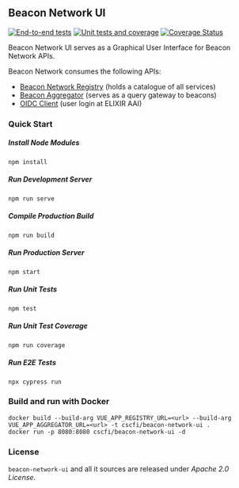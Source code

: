 ## Beacon Network UI

[![End-to-end tests](https://github.com/CSCfi/beacon-network-ui/actions/workflows/E2Etests.yml/badge.svg)](https://github.com/CSCfi/beacon-network-ui/actions/workflows/E2Etests.yml)
[![Unit tests and coverage](https://github.com/CSCfi/beacon-network-ui/actions/workflows/unittests.yml/badge.svg)](https://github.com/CSCfi/beacon-network-ui/actions/workflows/unittests.yml)
[![Coverage Status](https://coveralls.io/repos/github/CSCfi/beacon-network-ui/badge.svg?branch=refs/heads/unit_tests)](https://coveralls.io/github/CSCfi/beacon-network-ui?branch=refs/heads/unit_tests)

Beacon Network UI serves as a Graphical User Interface for Beacon Network APIs.

Beacon Network consumes the following APIs:
* [Beacon Network Registry](https://github.com/CSCfi/beacon-network) (holds a catalogue of all services)
* [Beacon Aggregator](https://github.com/CSCfi/beacon-network) (serves as a query gateway to beacons)
* [OIDC Client](https://github.com/CSCfi/oidc-client) (user login at ELIXIR AAI)

### Quick Start

##### Install Node Modules
```
npm install
```

##### Run Development Server
```
npm run serve
```

##### Compile Production Build
```
npm run build
```

##### Run Production Server
```
npm start
```

##### Run Unit Tests
```
npm test
```

##### Run Unit Test Coverage
```
npm run coverage
```

##### Run E2E Tests
```
npx cypress run
```

### Build and run with Docker

```
docker build --build-arg VUE_APP_REGISTRY_URL=<url> --build-arg VUE_APP_AGGREGATOR_URL=<url> -t cscfi/beacon-network-ui .
docker run -p 8080:8080 cscfi/beacon-network-ui -d
```

### License

`beacon-network-ui` and all it sources are released under *Apache 2.0 License*.
